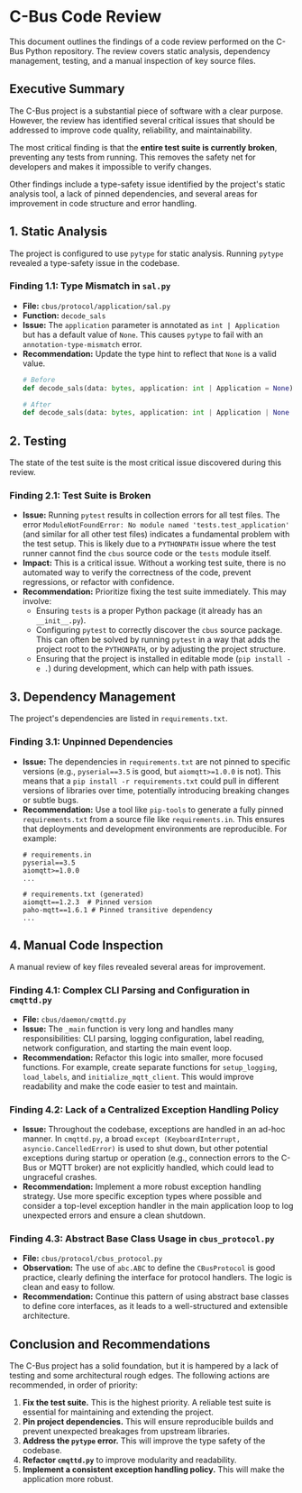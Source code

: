 # C-Bus Code Review

This document outlines the findings of a code review performed on the C-Bus Python repository. The review covers static analysis, dependency management, testing, and a manual inspection of key source files.

## Executive Summary

The C-Bus project is a substantial piece of software with a clear purpose. However, the review has identified several critical issues that should be addressed to improve code quality, reliability, and maintainability.

The most critical finding is that the **entire test suite is currently broken**, preventing any tests from running. This removes the safety net for developers and makes it impossible to verify changes.

Other findings include a type-safety issue identified by the project's static analysis tool, a lack of pinned dependencies, and several areas for improvement in code structure and error handling.

## 1. Static Analysis

The project is configured to use `pytype` for static analysis. Running `pytype` revealed a type-safety issue in the codebase.

### Finding 1.1: Type Mismatch in `sal.py`

- **File:** `cbus/protocol/application/sal.py`
- **Function:** `decode_sals`
- **Issue:** The `application` parameter is annotated as `int | Application` but has a default value of `None`. This causes `pytype` to fail with an `annotation-type-mismatch` error.
- **Recommendation:** Update the type hint to reflect that `None` is a valid value.
  ```python
  # Before
  def decode_sals(data: bytes, application: int | Application = None) -> Sequence[SAL]:
  
  # After
  def decode_sals(data: bytes, application: int | Application | None = None) -> Sequence[SAL]:
  ```

## 2. Testing

The state of the test suite is the most critical issue discovered during this review.

### Finding 2.1: Test Suite is Broken

- **Issue:** Running `pytest` results in collection errors for all test files. The error `ModuleNotFoundError: No module named 'tests.test_application'` (and similar for all other test files) indicates a fundamental problem with the test setup. This is likely due to a `PYTHONPATH` issue where the test runner cannot find the `cbus` source code or the `tests` module itself.
- **Impact:** This is a critical issue. Without a working test suite, there is no automated way to verify the correctness of the code, prevent regressions, or refactor with confidence.
- **Recommendation:** Prioritize fixing the test suite immediately. This may involve:
    -   Ensuring `tests` is a proper Python package (it already has an `__init__.py`).
    -   Configuring `pytest` to correctly discover the `cbus` source package. This can often be solved by running `pytest` in a way that adds the project root to the `PYTHONPATH`, or by adjusting the project structure.
    -   Ensuring that the project is installed in editable mode (`pip install -e .`) during development, which can help with path issues.

## 3. Dependency Management

The project's dependencies are listed in `requirements.txt`.

### Finding 3.1: Unpinned Dependencies

- **Issue:** The dependencies in `requirements.txt` are not pinned to specific versions (e.g., `pyserial==3.5` is good, but `aiomqtt>=1.0.0` is not). This means that a `pip install -r requirements.txt` could pull in different versions of libraries over time, potentially introducing breaking changes or subtle bugs.
- **Recommendation:** Use a tool like `pip-tools` to generate a fully pinned `requirements.txt` from a source file like `requirements.in`. This ensures that deployments and development environments are reproducible. For example:
  ```
  # requirements.in
  pyserial==3.5
  aiomqtt>=1.0.0
  ...

  # requirements.txt (generated)
  aiomqtt==1.2.3  # Pinned version
  paho-mqtt==1.6.1 # Pinned transitive dependency
  ...
  ```

## 4. Manual Code Inspection

A manual review of key files revealed several areas for improvement.

### Finding 4.1: Complex CLI Parsing and Configuration in `cmqttd.py`

- **File:** `cbus/daemon/cmqttd.py`
- **Issue:** The `_main` function is very long and handles many responsibilities: CLI parsing, logging configuration, label reading, network configuration, and starting the main event loop.
- **Recommendation:** Refactor this logic into smaller, more focused functions. For example, create separate functions for `setup_logging`, `load_labels`, and `initialize_mqtt_client`. This would improve readability and make the code easier to test and maintain.

### Finding 4.2: Lack of a Centralized Exception Handling Policy

- **Issue:** Throughout the codebase, exceptions are handled in an ad-hoc manner. In `cmqttd.py`, a broad `except (KeyboardInterrupt, asyncio.CancelledError)` is used to shut down, but other potential exceptions during startup or operation (e.g., connection errors to the C-Bus or MQTT broker) are not explicitly handled, which could lead to ungraceful crashes.
- **Recommendation:** Implement a more robust exception handling strategy. Use more specific exception types where possible and consider a top-level exception handler in the main application loop to log unexpected errors and ensure a clean shutdown.

### Finding 4.3: Abstract Base Class Usage in `cbus_protocol.py`

- **File:** `cbus/protocol/cbus_protocol.py`
- **Observation:** The use of `abc.ABC` to define the `CBusProtocol` is good practice, clearly defining the interface for protocol handlers. The logic is clean and easy to follow.
- **Recommendation:** Continue this pattern of using abstract base classes to define core interfaces, as it leads to a well-structured and extensible architecture.

## Conclusion and Recommendations

The C-Bus project has a solid foundation, but it is hampered by a lack of testing and some architectural rough edges. The following actions are recommended, in order of priority:

1.  **Fix the test suite.** This is the highest priority. A reliable test suite is essential for maintaining and extending the project.
2.  **Pin project dependencies.** This will ensure reproducible builds and prevent unexpected breakages from upstream libraries.
3.  **Address the `pytype` error.** This will improve the type safety of the codebase.
4.  **Refactor `cmqttd.py`** to improve modularity and readability.
5.  **Implement a consistent exception handling policy.** This will make the application more robust.
